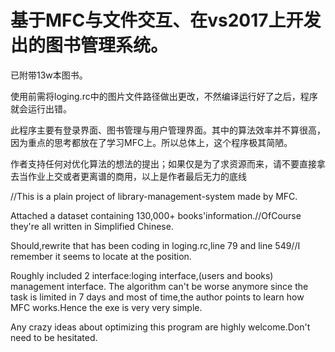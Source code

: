 # 基于MFC与<txt>文件交互、在vs2017上开发出的图书管理系统。
  已附带13w本图书。
  
  使用前需将loging.rc中的图片文件路径做出更改，不然编译运行好了之后，程序就会运行出错。
  
  此程序主要有登录界面、图书管理与用户管理界面。其中的算法效率并不算很高，因为重点的思考都放在了学习MFC上。所以总体上，这个程序极其简陋。
  
  作者支持任何对优化算法的想法的提出；如果仅是为了求资源而来，请不要直接拿去当作业上交或者更离谱的商用，以上是作者最后无力的底线
  
 //This is a plain project of library-management-system made by MFC.
  
  Attached a dataset containing 130,000+ books'information.//OfCourse they're all written in Simplified Chinese.
  
  Should,rewrite <the root of the img file> that has been coding in loging.rc,line 79 and line 549//I remember it seems to locate at the position.
  
 Roughly included 2 interface:loging interface,(users and books) management interface. 
 The algorithm can't be worse anymore since the task is limited in 7 days and most of time,the author points to learn how MFC works.Hence the exe is very very simple.
  
  Any crazy ideas about optimizing this program are highly welcome.Don't need to be hesitated.
  
  
  
